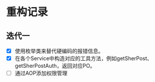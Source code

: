 # 重构记录

## 迭代一

* [X] 使用枚举类来替代硬编码的报错信息。
* [X] 在各个Service中构造对应的工具方法，例如getSherPost、getSherPostAuth，返回对应PO。
* [ ] 通过AOP添加权限管理